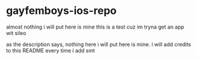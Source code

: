 # gayfemboys-ios-repo
almost nothing i will put here is mine this is a test cuz im tryna get an app wit sileo


as the description says, nothing here i will put here is mine. i will add credits to this README every time i add smt
